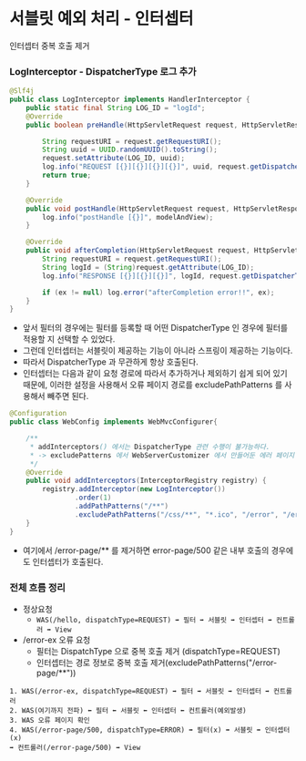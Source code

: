 
# 서블릿 예외 처리 - 인터셉터

인터셉터 중복 호출 제거

### LogInterceptor - DispatcherType 로그 추가

```java
@Slf4j
public class LogInterceptor implements HandlerInterceptor {
    public static final String LOG_ID = "logId";
    @Override
    public boolean preHandle(HttpServletRequest request, HttpServletResponse response, Object handler) throws Exception {

        String requestURI = request.getRequestURI();
        String uuid = UUID.randomUUID().toString();
        request.setAttribute(LOG_ID, uuid);
        log.info("REQUEST [{}][{}][{}][{}]", uuid, request.getDispatcherType(), requestURI, handler);
        return true;
    }

    @Override
    public void postHandle(HttpServletRequest request, HttpServletResponse response, Object handler, ModelAndView modelAndView) throws Exception {
        log.info("postHandle [{}]", modelAndView);
    }

    @Override
    public void afterCompletion(HttpServletRequest request, HttpServletResponse response, Object handler, Exception ex) throws Exception {
        String requestURI = request.getRequestURI();
        String logId = (String)request.getAttribute(LOG_ID);
        log.info("RESPONSE [{}][{}][{}]", logId, request.getDispatcherType(), requestURI);

        if (ex != null) log.error("afterCompletion error!!", ex);
    }
}
```
- 앞서 필터의 경우에는 필터를 등록할 때 어떤 DispatcherType 인 경우에 필터를 적용할 지 선택할 수 있었다.
- 그런데 인터셉터는 서블릿이 제공하는 기능이 아니라 스프링이 제공하는 기능이다.
- 따라서 DispatcherType 과 무관하게 항상 호출된다.
- 인터셉터는 다음과 같이 요청 경로에 따라서 추가하거나 제외하기 쉽게 되어 있기 때문에, 이러한 설정을 
  사용해서 오류 페이지 경로를 excludePathPatterns 를 사용해서 빼주면 된다.
```java
@Configuration
public class WebConfig implements WebMvcConfigurer{

    /**
     * addInterceptors() 에서는 DispatcherType 관련 수행이 불가능하다.
     * -> excludePatterns 에서 WebServerCustomizer 에서 만들어둔 에러 페이지 경로를 넣어준다.
     */
    @Override
    public void addInterceptors(InterceptorRegistry registry) {
        registry.addInterceptor(new LogInterceptor())
                .order(1)
                .addPathPatterns("/**")
                .excludePathPatterns("/css/**", "*.ico", "/error", "/error-page/**");
    }
}
```
- 여기에서 /error-page/** 를 제거하면 error-page/500 같은 내부 호출의 경우에도 인터셉터가 호출된다.

### 전체 흐름 정리

- 정상요청
  - ```WAS(/hello, dispatchType=REQUEST) ➡️ 필터 ➡️ 서블릿 ➡️ 인터셉터 ➡️ 컨트롤러 ➡️ View```
- /error-ex 오류 요청
  - 필터는 DispatchType 으로 중복 호출 제거 (dispatchType=REQUEST)
  - 인터셉터는 경로 정보로 중복 호출 제거(excludePathPatterns("/error-page/**"))

```text
1. WAS(/error-ex, dispatchType=REQUEST) ➡️ 필터 ➡️ 서블릿 ➡️ 인터셉터 ➡️ 컨트롤러
2. WAS(여기까지 전파) ⬅️ 필터 ⬅️ 서블릿 ⬅️ 인터셉터 ⬅️ 컨트롤러(예외발생)
3. WAS 오류 페이지 확인
4. WAS(/error-page/500, dispatchType=ERROR) ➡️ 필터(x) ➡️ 서블릿 ➡️ 인터셉터(x) 
➡️ 컨트롤러(/error-page/500) ➡️ View
```

